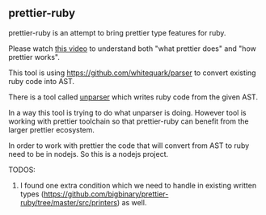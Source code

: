 
## prettier-ruby

prettier-ruby is an attempt to bring prettier type features for ruby.

Please watch [this video](https://www.youtube.com/watch?v=hkfBvpEfWdA) to 
understand both "what prettier does" and "how prettier works".

This tool is using https://github.com/whitequark/parser to convert existing
ruby code into AST.

There is a tool called [unparser](https://github.com/mbj/unparser)
which writes ruby code from the given AST.

In a way this tool is trying to do what unparser is doing. However tool
is working with prettier toolchain so that prettier-ruby can benefit
from the larger prettier ecosystem.

In order to work with prettier the code that will convert from AST to
ruby need to be in nodejs. So this is a nodejs project.

TODOS:
1. I found one extra condition which we need to handle in existing written types (https://github.com/bigbinary/prettier-ruby/tree/master/src/printers) as well.